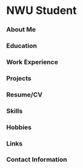 # NWU Student

### About Me

### Education

### Work Experience 

### Projects

### Resume/CV

### Skills

### Hobbies

### Links

### Contact Information

